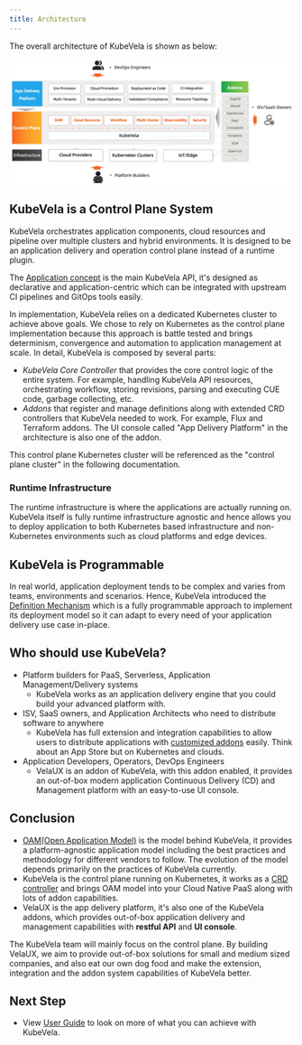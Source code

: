 ```yaml
---
title: Architecture
---
```


The overall architecture of KubeVela is shown as below:

![](../resources/vela-overview.jpg)

## KubeVela is a Control Plane System

KubeVela orchestrates application components, cloud resources and pipeline over multiple clusters and hybrid environments. It is designed to be an application delivery and operation control plane instead of a runtime plugin.

The [Application concept](./core-concept) is the main KubeVela API, it's designed as declarative and application-centric which can be integrated with upstream CI pipelines and GitOps tools easily.

In implementation, KubeVela relies on a dedicated Kubernetes cluster to achieve above goals. We chose to rely on Kubernetes as the control plane implementation because this approach is battle tested and brings determinism, convergence and automation to application management at scale. In detail, KubeVela is composed by several parts:

- _KubeVela Core Controller_ that provides the core control logic of the entire system. For example, handling KubeVela API resources, orchestrating workflow, storing revisions, parsing and executing CUE code, garbage collecting, etc.
- _Addons_ that register and manage definitions along with extended CRD controllers that KubeVela needed to work. For example, Flux and Terraform addons. The UI console called "App Delivery Platform" in the architecture is also one of the addon.

This control plane Kubernetes cluster will be referenced as the "control plane cluster" in the following documentation.

### Runtime Infrastructure

The runtime infrastructure is where the applications are actually running on.
KubeVela itself is fully runtime infrastructure agnostic and hence allows you to deploy application to both Kubernetes based infrastructure and non-Kubernetes environments such as cloud platforms and edge devices.

## KubeVela is Programmable

In real world, application deployment tends to be complex and varies from teams, environments and scenarios. Hence, KubeVela introduced the [Definition Mechanism](./definition) which is a fully programmable approach to implement its deployment model so it can adapt to every need of your application delivery use case in-place.

## Who should use KubeVela?

- Platform builders for PaaS, Serverless, Application Management/Delivery systems
	- KubeVela works as an application delivery engine that you could build your advanced platform with.
- ISV, SaaS owners, and Application Architects who need to distribute software to anywhere
	- KubeVela has full extension and integration capabilities to allow users to distribute applications with [customized addons](../platform-engineers/addon/intro) easily. Think about an App Store but on Kubernetes and clouds.
- Application Developers, Operators, DevOps Engineers
	- VelaUX is an addon of KubeVela, with this addon enabled, it provides an out-of-box modern application Continuous Delivery (CD) and Management platform with an easy-to-use UI console.


## Conclusion

- [OAM(Open Application Model)](https://github.com/oam-dev/spec) is the model behind KubeVela, it provides a platform-agnostic application model including the best practices and methodology for different vendors to follow. The evolution of the model depends primarily on the practices of KubeVela currently.
- KubeVela is the control plane running on Kubernetes, it works as a [CRD controller](https://kubernetes.io/docs/concepts/extend-kubernetes/api-extension/custom-resources/) and brings OAM model into your Cloud Native PaaS along with lots of addon capabilities.
- VelaUX is the app delivery platform, it's also one of the KubeVela addons, which provides out-of-box application delivery and management capabilities with **restful API** and **UI console**.

The KubeVela team will mainly focus on the control plane. By building VelaUX, we aim to provide out-of-box solutions for small and medium sized companies, and also eat our own dog food and make the extension, integration and the addon system capabilities of KubeVela better. 

## Next Step

- View [User Guide](../tutorials/webservice) to look on more of what you can achieve with KubeVela.
